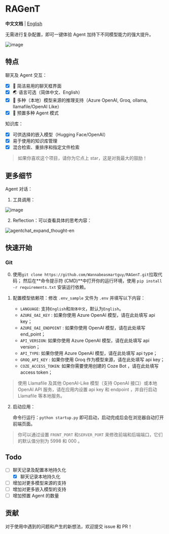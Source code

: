 # RAGenT

**中文文档** | [English](README.md)

无需进行复杂配置，即可一键体验 Agent 加持下不同模型能力的强大提升。

![image](https://github.com/Wannabeasmartguy/RAGenT/assets/107250451/380a08a6-e48a-4535-82cb-eea7c3de6a46)

## 特点

聊天及 Agent 交互：
- [x] 💭 简洁易用的聊天框界面
- [x] 🌏️ 语言可选（简体中文、English）
- [x] 🔧 多种（本地）模型来源的推理支持（Azure OpenAI, Groq, ollama, llamafile/OpenAI Like）
- [x] 🤖 预置多种 Agent 模式

知识库：
- [x] 可供选择的嵌入模型（Hugging Face/OpenAI）
- [x] 易于使用的知识库管理
- [x] 混合检索、重排序和指定文件检索

> 如果你喜欢这个项目，请你为它点上 star，这是对我最大的鼓励！

## 更多细节

Agent 对话：

1. 工具调用：

![image](https://github.com/Wannabeasmartguy/RAGenT/assets/107250451/72699ed9-e837-4443-9dd6-75cf093f1324)


2. Reflection：可以查看具体的思考内容：

![agentchat_expand_thought-en](https://github.com/Wannabeasmartguy/GPT-Gradio-Agent/assets/107250451/ed33578e-e463-4eb6-996a-786c0d517eb3)

## 快速开始

### Git

0. 使用`git clone https://github.com/Wannabeasmartguy/RAGenT.git`拉取代码；
然后在**命令提示符 (CMD)**中打开你的运行环境，使用 `pip install -r requirements.txt` 安装运行依赖。

1. 配置模型依赖项：修改 `.env_sample` 文件为 `.env` 并填写以下内容：

   - `LANGUAGE`: 支持`English`和`简体中文`，默认为`English`。
   - `AZURE_OAI_KEY` : 如果你使用 Azure OpenAI 模型，请在此处填写 api key；
   - `AZURE_OAI_ENDPOINT` : 如果你使用 OpenAI 模型，请在此处填写 end_point；
   - `API_VERSION`: 如果你使用 Azure OpenAI 模型，请在此处填写 api version；
   - `API_TYPE`: 如果你使用 Azure OpenAI 模型，请在此处填写 api type；
   - `GROQ_API_KEY` : 如果你使用 Groq 作为模型来源，请在此处填写 api key；
   - `COZE_ACCESS_TOKEN`: 如果你需要使用创建的 Coze Bot ，请在此处填写 access token；

> 使用 Llamafile 及其他 OpenAI-Like 模型（支持 OpenAI 接口）或本地 OpenAI API 服务，请在应用内设置 api key 和 endpoint ，并自行启动 Llamafile 等本地服务。

2. 启动应用：

   命令行运行：`python startup.py` 即可启动，启动完成后会在浏览器自动打开前端页面。

> 你可以通过设置 `FRONT_PORT` 和`SERVER_PORT` 来修改前端和后端端口，它们的默认值分别为 5998 和 000 。

## Todo

- [ ] 聊天记录及配置本地持久化
  - [x] 聊天记录本地持久化
- [ ] 增加对更多模型来源的支持
- [ ] 增加对更多嵌入模型的支持
- [ ] 增加预置 Agent 的数量

## 贡献

对于使用中遇到的问题和产生的新想法，欢迎提交 issue 和 PR！
